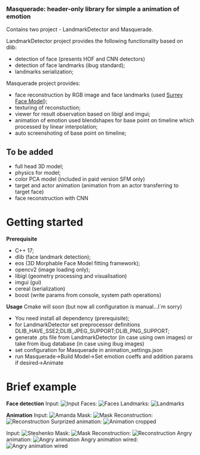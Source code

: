 ### Masquerade: header-only library for simple a animation of emotion

Contains two project - LandmarkDetector and Masquerade.

LandmarkDetector project provides the following functionality based on dlib:
- detection of face (presents HOF and CNN detectors)
- detection of face landmarks (ibug standard);
- landmarks serialization;

Masquerade project provides:
- face reconstruction by RGB image and face landmarks (used [Surrey Face Model](http://https://www.cvssp.org/faceweb/3dmm/facemodel/ "Surrey Face Model"));
- texturing of reconstuction;
- viewer for result observation based on libigl and imgui;
- animation of emotion used blendshapes for base point on timeline which processed by linear interpolation;
- auto screenshoting of base point on timeline;

## To be added
- full head 3D model;
- physics for model;
- color PCA model (included in paid version SFM only)
- target and actor animation (animation from an actor transferring to target face)
- face reconstruction with CNN

# Getting started
**Prerequisite**
- C++ 17;
- dlib (face landmark detection);
- eos (3D Morphable Face Model fitting framework);
- opencv2 (image loading only);
- libigl (geometry processing and visualisation)
- imgui (gui)
- cereal (serialization)
- boost (write params from console, system path operations)

**Usage**
Cmake will soon (but now all configuration is manual...I`m sorry)
- You need install all dependency (prerequisite);
- for LandmarkDetector set preprocessor definitions DLIB_HAVE_SSE2;DLIB_JPEG_SUPPORT;DLIB_PNG_SUPPORT;
- generate .pts file from LandmarkDetector (in case using own images) or take from ibug database (in case using ibug images)
- set configuration for Masquerade in animation_settings.json
- run Masquerade->Build Model->Set emotion coeffs and addition params if desired->Animate

# Brief example
**Face detection**
Input:
![Input](https://github.com/CorvoOrc/Masquerade/blob/master/images/IntelSummer.jpg)
Faces:
![Faces](https://github.com/CorvoOrc/Masquerade/blob/master/images/intelFaces.png "Faces")
Landmarks:
![Landmarks](https://github.com/CorvoOrc/Masquerade/blob/master/images/intelContours.png "Contours")

**Animation**
Input:
![Amanda](https://github.com/CorvoOrc/Masquerade/blob/master/images/image_0010.png "Amanda")
Mask:
![Mask](https://github.com/CorvoOrc/Masquerade/blob/master/images/image_0010Mask.png "Mask")
Reconstruction:
![Reconstruction](https://github.com/CorvoOrc/Masquerade/blob/master/images/amanda_full.png "Reconstruction")
Surprized animation:
![Animation cropped](https://github.com/CorvoOrc/Masquerade/blob/master/images/amanda_combined.png "Animation cropped")

Input:
![Steshenko](https://github.com/CorvoOrc/Masquerade/blob/master/images/steshFace.png "Steshenko")
Mask:
![Mask](https://github.com/CorvoOrc/Masquerade/blob/master/images/steshMask.png "Mask")
Reconstruction:
![Reconstruction](https://github.com/CorvoOrc/Masquerade/blob/master/images/editor_common.png "Reconstruction")
Angry animation:
![Angry animation](https://github.com/CorvoOrc/Masquerade/blob/master/images/corvo_combined.png "Angry animation")
Angry animation wired:
![Angry animation wired](https://github.com/CorvoOrc/Masquerade/blob/master/images/corvo_combined_wired.png "Angry animation wired")
